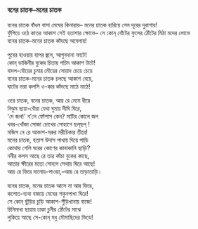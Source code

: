 ### বনের চাতক–মনের চাতক

বনের চাতক বাঁধল বাসা মেঘের কিনারায়– 
মনের চাতক হারিয়ে গেল দূরের দুরাশায়!  
ফুঁপিয়ে ওঠে কাতর আকাশ সেই হতাশার ক্ষোভে– 
সে কোন্ বোঁটের ফুলের ঠোঁটের মিঠা মদের লোভে  
বনের চাতক–মনের চাতক কাঁদছে অবেলায়!  

পুবের হাওয়ায় হাপর জ্বলে, আগুনদানা ফাটে!  
কোন্ ডাকিনীর বুকের চিতায় পচিম আকাশ টাটে!  
বাদল-বৌয়ের চুমার মৌয়ের সোয়াদ চেয়ে চেয়ে  
বনের চাতক-মনের চাতক চলছে আকাশ বেয়ে,  
ঘাটের ভরা কলসি ও-কার কাঁদছে মাঠে মাঠে!  

ওরে চাতক, বনের চাতক, আয় রে নেমে ধীরে  
নিঝুম ছায়া-বৌরা যেথা ঘুমায় দীঘি ঘিরে,  
'দে জল!' ব’লে ফোঁপাস কেন? মাটির কোলে জল  
খবর-খোঁজা সোজা চোখের সোহাগে ছল্‌ছল্ !  
মজিস নে রে আকাশ-মরুর মরীচিকার তীরে!  
মনের চাতক, হতাশ উদাস পাখায় দিয়ে পাড়ি  
কোথায় গেলি ঘরের কোণের কানাকানি ছাড়ি?  
ননীর কলস আছে রে তার কাঁচা বুকের কাছে,  
আতার ক্ষীরের মতো সোহাগ সেথায় ঘিরে আছে!  
আয় রে ফিরে দানোয়-পাওয়া,–আয় রে তাড়াতাড়ি।  

বনের চাতক, মনের চাতক আসে না আর ফিরে,  
কপোত-ব্যথা বাজায় মেঘের শকুনপাখা ঘিরে!  
সে কোন্ ছুঁড়ির চুড়ি আকাশ-শুঁড়িখানায় বাজে!  
চিনিমাখা ছায়ায় ঢাকা চুনীর ঠোঁটের মাঝে  
লুকিয়ে আছে সে-কোন্ মধু মৌমাছিদের ভিড়ে!  
